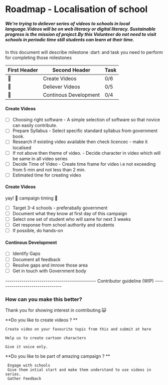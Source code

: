 <h1> Roadmap - Localisation of school  </h1>

  <h5><p> We're trying to deliever series of videos to schools in local language.Videos will be on web literacy or digital literacy. Sustainable progress is the mission of project.By this Volunteer do not need to visit schools in periodic time still students can learn at their time. </p> </h5>
  
  <p> In this document will describe milestone :dart: and task you need to perform for completing those milestones </p>
  
  
  | First Header  | Second Header | Task    |
  | ------------- | ------------- |     --- |
  | :rocket:  | Create Videos  |    0/6     |
  | :rocket:  | Deliever Videos  |   0/5      |
  | :rocket:  | Continous Development | 0/4   |


<h4> Create Videos </h4>

- [ ] Choosing right software - A simple selection of software so that novice can easily contribute.
- [ ] Prepare Syllabus - Select specific standard syllabus from government book.
- [ ] Research if existing video available then check licencec - make it localised
- [ ] If not above then theme of video. - Decide character in video which will be same in all video series
- [ ] Decide Time of Video - Create time frame for video i.e not exceeding from 5 min and not less than 2 min.
- [ ] Estimated time for creating video

<h4> Create Videos </h4>

yay! :tada: campaign timing :runner:

- [ ] Target 3-4 schools - preferabally government
- [ ] Document what they know at first day of this campaign
- [ ] Select one set of student who will same for next 3 weeks
- [ ] Get response from school authority and students
- [ ] If possible, do hands-on

<h4> Continous Development </h4>

- [ ] Identify Gaps
- [ ] Document all feedback
- [ ] Resolve gaps and imrove those area
- [ ] Get in touch with Government body

---------------------------------------------  Contributor guideline (WIP)  --------------------------------

 <h3> How can you make this better? </h3>

Thank you for showing interest in contributing.:smiley_cat:

**Do you like to create videos ? **

    Create video on your favourite topic from this and submit at here 
    
    Help us to create cartoon characters
    
    Give it voice only.

**Do you like to be part of amazing campaign ? **

     Engage with schools
     Give them intial start and make them understand to use videos in series.
     Gather Feedback

